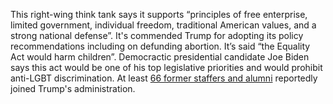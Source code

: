 This right-wing think tank says it supports “principles of free enterprise, limited government, individual freedom, traditional American values, and a strong national defense”. It's commended Trump for adopting its policy recommendations including on defunding abortion. It’s said “the Equality Act would harm children”. Democractic presidential candidate Joe Biden says this act would be one of his top legislative priorities and would prohibit anti-LGBT discrimination. At least [66 former staffers and alumni](https://www.nytimes.com/2018/06/20/magazine/trump-government-heritage-foundation-think-tank.html) reportedly joined Trump's administration.

